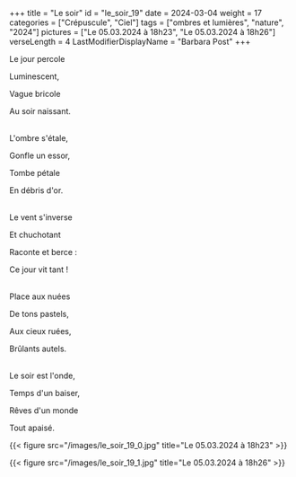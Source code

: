 +++
title = "Le soir"
id = "le_soir_19"
date = 2024-03-04
weight = 17
categories = ["Crépuscule", "Ciel"]
tags = ["ombres et lumières", "nature", "2024"]
pictures = ["Le 05.03.2024 à 18h23", "Le 05.03.2024 à 18h26"]
verseLength = 4
LastModifierDisplayName = "Barbara Post"
+++

Le jour percole

Luminescent,

Vague bricole

Au soir naissant.

 \
L'ombre s'étale,

Gonfle un essor,

Tombe pétale

En débris d'or.

 \
Le vent s'inverse

Et chuchotant

Raconte et berce :

Ce jour vit tant !

 \
Place aux nuées

De tons pastels,

Aux cieux ruées,

Brûlants autels.

 \
Le soir est l'onde,

Temps d'un baiser,

Rêves d'un monde

Tout apaisé.

{{< figure src="/images/le_soir_19_0.jpg" title="Le 05.03.2024 à 18h23" >}}

{{< figure src="/images/le_soir_19_1.jpg" title="Le 05.03.2024 à 18h26" >}}
